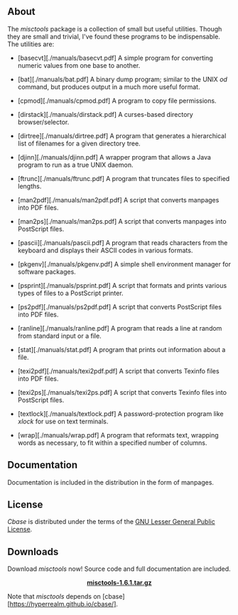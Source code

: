 ## About

The *misctools* package is a collection of small but useful
utilities. Though they are small and trivial, I've found these
programs to be indispensable. The utilities are:

* [basecvt][./manuals/basecvt.pdf]
A simple program for converting numeric values from one base
to another.

* [bat][./manuals/bat.pdf]
A binary dump program; similar to the UNIX *od*
command, but produces output in a much more useful format.

* [cpmod][./manuals/cpmod.pdf]
A program to copy file permissions.

* [dirstack][./manuals/dirstack.pdf]
A curses-based directory browser/selector.

* [dirtree][./manuals/dirtree.pdf]
A program that generates a hierarchical list of filenames for a given
directory tree.

* [djinn][./manuals/djinn.pdf]
A wrapper program that allows a Java program to run as a true UNIX
daemon.

* [ftrunc][./manuals/ftrunc.pdf]
A program that truncates files to specified lengths.

* [man2pdf][./manuals/man2pdf.pdf]
A script that converts manpages into PDF files.

* [man2ps][./manuals/man2ps.pdf]
A script that converts manpages into PostScript files.

* [pascii][./manuals/pascii.pdf]
A program that reads characters from the keyboard and displays their
ASCII codes in various formats.

* [pkgenv][./manuals/pkgenv.pdf]
A simple shell environment manager for software packages.

* [psprint][./manuals/psprint.pdf]
A script that formats and prints various types of files to a
PostScript printer.

* [ps2pdf][./manuals/ps2pdf.pdf]
A script that converts PostScript files into PDF files.

* [ranline][./manuals/ranline.pdf]
A program that reads a line at random from standard input or a file.

* [stat][./manuals/stat.pdf]
A program that prints out information about a file.

* [texi2pdf][./manuals/texi2pdf.pdf]
A script that converts Texinfo files into PDF files.

* [texi2ps][./manuals/texi2ps.pdf]
A script that converts Texinfo files into PostScript files.

* [textlock][./manuals/textlock.pdf]
A password-protection program like *xlock* for use on text terminals.

* [wrap][./manuals/wrap.pdf]
A program that reformats text, wrapping words as necessary, to fit
within a specified number of columns.

## Documentation

Documentation is included in the distribution in the form of manpages.

## License


*Cbase* is distributed under the terms of the [GNU Lesser General 
Public License](http://www.gnu.org/licenses/lgpl.html).

## Downloads

Download *misctools* now! Source code and full documentation are 
included.

<center>
<a href="dist/misctools-1.6.1.tar.gz"><b>misctools-1.6.1.tar.gz</b></a>
</center>

Note that *misctools* depends on [cbase][https://hyperrealm.github.io/cbase/].

